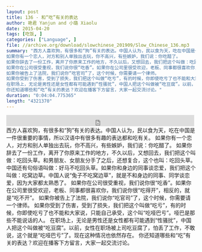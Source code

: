 ```yaml
---
layout: post
title: 136 - 和“吃”有关的表达
author: 艳君 Yanjun and 小璐 Xiaolu
date: 2015-04-20
tags: [吃饭, ]
categories: ["Language", ]
file: //archive.org/download/slowchinese_201909/Slow_Chinese_136.mp3
summary: "西方人喜欢狗，有很多和“狗”有关的表达。中国人认为，民以食为天，吃在中国是一件很重要的事情，所以汉语中有很多有趣的表达都和吃有关。
如果你有一个恋人，对方和别人单独出去玩，你不高兴，有些嫉妒，我们说：你吃醋了。
如果你辞去了一份工作，离开了你原来工作的地方，不久以后，又想回去，我们把这个叫做：吃回头草。和男朋友、女朋友分手了之后，还想复合，这个也叫：吃回头草。中国还有句俗语叫做：好马不吃回头草。如果你和身边的同事谈恋爱，我们把这个叫做：吃窝边草。中国人说“兔子不吃窝边草”，就是不和身边的同事、同学谈恋爱，因为大家都太熟悉了。
如果你在公司很受重视，我们说你很“吃香”。如果你在公司里很受欢迎，老板、同事都很喜欢你，我们说你很“吃得开”，相反的，就是“吃不开”。
如果你被告上了法院，我们说你“吃官司”了，这个时候，你需要请一个律师。
如果你受到了伤害，受到了损失，我们把这个叫做“吃亏”，有的时候，你即使吃亏了也不能和大家说，只能自己承受，这个叫“吃哑巴亏”。哑巴是那些不能说话的人。
在职场上，无论是男性还是女性都有可能遇到“性骚扰”，中国人把这个叫做被“吃豆腐”。以前，女性在职场被上司吃豆腐了，怕丢了工作，不敢说，这个就是“吃哑巴亏”了。现在这种情况也依然存在。
你还知道哪些和“吃”有关的表达？欢迎在播客下方留言，大家一起交流讨论。"
duration: "0:04:04.775365"
length: "4321370"
---
```


<iframe src="https://archive.org/embed/slowchinese_201909/Slow_Chinese_136.mp3" width="500" height="30" frameborder="0" webkitallowfullscreen="true" mozallowfullscreen="true" allowfullscreen></iframe>
西方人喜欢狗，有很多和“狗”有关的表达。中国人认为，民以食为天，吃在中国是一件很重要的事情，所以汉语中有很多有趣的表达都和吃有关。
如果你有一个恋人，对方和别人单独出去玩，你不高兴，有些嫉妒，我们说：你吃醋了。
如果你辞去了一份工作，离开了你原来工作的地方，不久以后，又想回去，我们把这个叫做：吃回头草。和男朋友、女朋友分手了之后，还想复合，这个也叫：吃回头草。中国还有句俗语叫做：好马不吃回头草。如果你和身边的同事谈恋爱，我们把这个叫做：吃窝边草。中国人说“兔子不吃窝边草”，就是不和身边的同事、同学谈恋爱，因为大家都太熟悉了。
如果你在公司很受重视，我们说你很“吃香”。如果你在公司里很受欢迎，老板、同事都很喜欢你，我们说你很“吃得开”，相反的，就是“吃不开”。
如果你被告上了法院，我们说你“吃官司”了，这个时候，你需要请一个律师。
如果你受到了伤害，受到了损失，我们把这个叫做“吃亏”，有的时候，你即使吃亏了也不能和大家说，只能自己承受，这个叫“吃哑巴亏”。哑巴是那些不能说话的人。
在职场上，无论是男性还是女性都有可能遇到“性骚扰”，中国人把这个叫做被“吃豆腐”。以前，女性在职场被上司吃豆腐了，怕丢了工作，不敢说，这个就是“吃哑巴亏”了。现在这种情况也依然存在。
你还知道哪些和“吃”有关的表达？欢迎在播客下方留言，大家一起交流讨论。